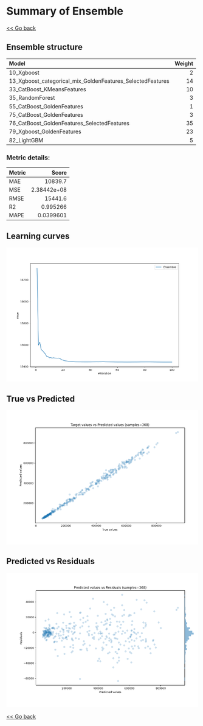 # Summary of Ensemble

[<< Go back](../README.md)


## Ensemble structure
| Model                                                      |   Weight |
|:-----------------------------------------------------------|---------:|
| 10_Xgboost                                                 |        2 |
| 13_Xgboost_categorical_mix_GoldenFeatures_SelectedFeatures |       14 |
| 33_CatBoost_KMeansFeatures                                 |       10 |
| 35_RandomForest                                            |        3 |
| 55_CatBoost_GoldenFeatures                                 |        1 |
| 75_CatBoost_GoldenFeatures                                 |        3 |
| 76_CatBoost_GoldenFeatures_SelectedFeatures                |       35 |
| 79_Xgboost_GoldenFeatures                                  |       23 |
| 82_LightGBM                                                |        5 |

### Metric details:
| Metric   |           Score |
|:---------|----------------:|
| MAE      | 10839.7         |
| MSE      |     2.38442e+08 |
| RMSE     | 15441.6         |
| R2       |     0.995266    |
| MAPE     |     0.0399601   |



## Learning curves
![Learning curves](learning_curves.png)
## True vs Predicted

![True vs Predicted](true_vs_predicted.png)


## Predicted vs Residuals

![Predicted vs Residuals](predicted_vs_residuals.png)



[<< Go back](../README.md)
